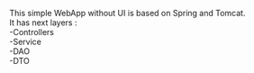 

This simple WebApp without UI is based on Spring and Tomcat.<br>
It has next layers :<br>
-Controllers<br>
-Service<br>
-DAO<br>
-DTO<br>

        
        
  

